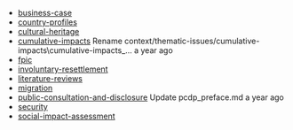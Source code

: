 

* [business-case](.context/thematic-issues/business-case/)
* [country-profiles](.context/thematic-issues/country-profiles/)
* [cultural-heritage](.context/thematic-issues/cultural-heritage/)
* [cumulative-impacts](.context/thematic-issues/cumulative-impacts/)	Rename context/thematic-issues/cumulative-impacts\cumulative-impacts_…	a year ago
* [fpic](.context/thematic-issues/fpic/)	
* [involuntary-resettlement](.context/thematic-issues/involuntary-resettlement/)	
* [literature-reviews](.context/thematic-issues/literature-reviews/)
* [migration](.context/thematic-issues/migration/)
* [public-consultation-and-disclosure](.context/thematic-issues/public-consultation-and-disclosure/)	Update pcdp_preface.md	a year ago
* [security](.context/thematic-issues/business-case/)
* [social-impact-assessment](.context/thematic-issues/business-case/social-impact-assessment)

